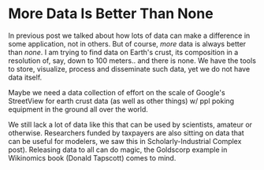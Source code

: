 # More Data Is Better Than None

In previous post we talked about how lots of data can make a difference in some application, not in others. But of course, *more* data is always better than *none*. I am trying to find data on Earth's crust, its composition in a resolution of, say, down to 100 meters.. and there is none. We have the tools to store, visualize, process and disseminate such data, yet we do not have data itself.

Maybe we need a data collection of effort on the scale of Google's StreetView for earth crust data (as well as other things) w/ ppl poking equipment in the ground all over the world.

We still lack a lot of data like this that can be used by scientists, amateur or otherwise. Researchers funded by taxpayers are also sitting on data that can be useful for modelers, we saw this in Scholarly-Industrial Complex post). Releasing data to all can do magic, the Goldscorp example in Wikinomics book (Donald Tapscott) comes to mind.
